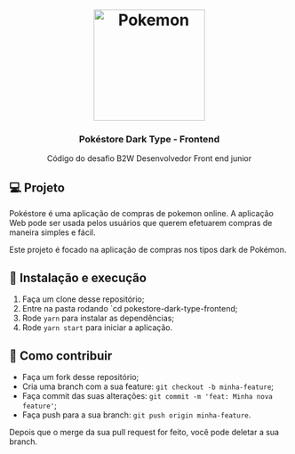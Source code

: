 <h1 align="center">
  <img alt="Pokemon" src="https://upload.wikimedia.org/wikipedia/commons/9/98/International_Pok%C3%A9mon_logo.svg" width="200px" />
</h1>

<h3 align="center">Pokéstore Dark Type - Frontend</h3>

<p align="center">Código do desafio B2W Desenvolvedor Front end junior</p>

## 💻 Projeto

Pokéstore é uma aplicação de compras de pokemon online. A aplicação Web pode ser usada pelos usuários que querem efetuarem compras de maneira simples e fácil.

Este projeto é focado na aplicação de compras nos tipos dark de Pokémon.

## 🚀 Instalação e execução

1. Faça um clone desse repositório;
2. Entre na pasta rodando `cd pokestore-dark-type-frontend;
3. Rode `yarn` para instalar as dependências;
4. Rode `yarn start` para iniciar a aplicação.

## 🤔 Como contribuir

- Faça um fork desse repositório;
- Cria uma branch com a sua feature: `git checkout -b minha-feature`;
- Faça commit das suas alterações: `git commit -m 'feat: Minha nova feature'`;
- Faça push para a sua branch: `git push origin minha-feature`.

Depois que o merge da sua pull request for feito, você pode deletar a sua branch.
